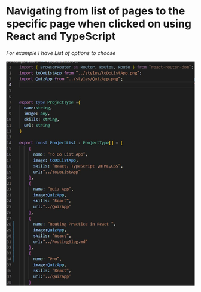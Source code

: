 

# Navigating from list of pages to the specific page when clicked on using React and TypeScript

*For example I have List of options to choose*

![alt text](../src/BlogEntries/ListOfOptions.jpg)

